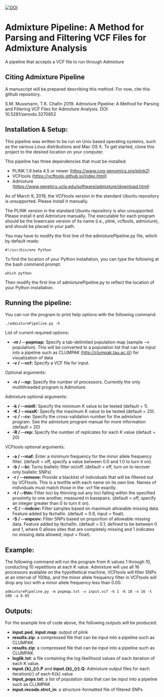 [![DOI](https://zenodo.org/badge/96546673.svg)](https://zenodo.org/badge/latestdoi/96546673)

# Admixture Pipeline: A Method for Parsing and Filtering VCF Files for Admixture Analysis
A pipeline that accepts a VCF file to run through Admixture

## Citing Admixture Pipeline
A manuscript will be prepared describing this method. For now, cite this github repository.

S.M. Mussmann, T.K. Chafin 2019. Admixture Pipeline: A Method for Parsing and Filtering VCF Files for Admixture Analysis. DOI: 10.5281/zenodo.3270852

## Installation & Setup:

This pipeline was written to be run on Unix based operating systems, such as the various Linux distributions and Mac OS X.  To get started, clone this project to the desired location on your computer.  

This pipeline has three dependencies that must be installed:
* PLINK 1.9 beta 4.5 or newer (https://www.cog-genomics.org/plink2)
* VCFtools (https://vcftools.github.io/index.html)
* Admixture (https://www.genetics.ucla.edu/software/admixture/download.html)

As of March 9, 2019, the VCFtools version in the standard Ubuntu repository is unsupported.  Please install it manually.

The PLINK version in the standard Ubuntu repository is also unsupported.  Please install it and Admixture manually.  The executable for each program should be the lowercase version of its name (i.e., plink, vcftools, admixture), and should be placed in your path.  

You may have to modify the first line of the admixturePipeline.py file, which by default reads:
```
#!/usr/bin/env Python
```

To find the location of your Python installation, you can type the following at the bash command prompt:
```
which python
```
Then modify the first line of admixturePipeline.py to reflect the location of your Python installation.

## Running the pipeline:

You can run the program to print help options with the following command:

```
./admixturePipeline.py -h
```

List of current required options:
* **-m / --popmap:** Specify a tab-delimited population map (sample --> population).  This will be converted to a population list that can be input into a pipeline such as CLUMPAK (http://clumpak.tau.ac.il/) for visualization of data
* **-v / --vcf:** Specify a VCF file for input.

Optional arguments:
* **-n / --np:** Specify the number of processors.  Currently the only multithreaded program is Admixture.

Admixture optional arguments:
* **-k / --minK:** Specify the minimum K value to be tested (default = 1).
* **-K / --maxK:** Specify the maximum K value to be tested (default = 20).
* **-c / --cv:** Specify the cross-validation number for the admixture program.  See the admixture program manual for more information (default = 20)
* **-R / --rep:** Specify the number of replicates for each K value (default = 20)

VCFtools optional arguments:
* **-a / --maf:** Enter a minimum frequency for the minor allele frequency filter. (default = off, specify a value between 0.0 and 1.0 to turn it on).
* **-b / --bi:** Turns biallelic filter on/off. (default = off, turn on to recover only biallelic SNPs)  
* **-r / --remove:** Provide a blacklist of individuals that will be filtered out by VCFtools. This is a textfile with each name on its own line. Names of individuals must match those in the .vcf file exactly. 
* **-t / --thin:** Filter loci by thinning out any loci falling within the specified proximity to one another, measured in basepairs.  (default = off, specify an integer greater than 0 to turn it on).
* **-C / --indcov:** Filter samples based on maximum allowable missing data. Feature added by tkchafin. (default = 0.9, input = float). 
* **-S / --snpcov:** Filter SNPs based on proportion of allowable missing data. Feature added by tkchafin. (default = 0.1; defined to be between 0 and 1, where 0 allows sites that are completely missing and 1 indicates no missing data allowed; input = float).

## Example:

The following command will run the program from K values 1 through 10, conducting 10 repetitions at each K value.  Admixture will use all 16 processors available on the hypothetical machine, VCFtools will filter SNPs at an interval of 100bp, and the minor allele frequency filter in VCFtools will drop any loci with a minor allele frequency less than 0.05:

```
admixturePipeline.py -m popmap.txt -v input.vcf -k 1 -K 10 -n 16 -t 100 -a 0.05
```

## Outputs:

For the example line of code above, the following outputs will be produced:
* **input.ped**, **input.map**: output of plink
* **results.zip**: a compressed file that can be input into a pipeline such as CLUMPAK
* **results.zip**: a compressed file that can be input into a pipeline such as CLUMPAK
* **loglik.txt**: a file containing the log likelihood values of each iteration of each K value.
* **input.{k}\_{r}.P** and **input.{k}\_{r}.Q**: Admixture output files for each iteration{r} of each K{k} value
* **input\_pops.txt**: a list of population data that can be input into a pipeline such as CLUMPAK
* **input.recode.strct_in**: a structure-formatted file of filtered SNPs
